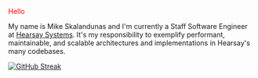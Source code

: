 <span style="color: red;">Hello</span>

My name is Mike Skalandunas and I'm currently a Staff Software Engineer at [Hearsay Systems](https://www.hearsaysystems.com/). It's my responsibility to exemplify performant, maintainable, and scalable architectures and implementations in Hearsay's many codebases. 

[![GitHub Streak](https://github-readme-streak-stats.herokuapp.com/?user=mskalandunas)](https://git.io/streak-stats)

